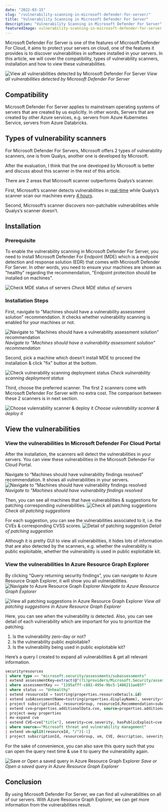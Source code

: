 ```yaml
---
date: "2022-03-15"
slug: "/vulnerability-scanning-in-microsoft-defender-for-server/"
title: "Vulnerability Scanning in Microsoft Defender For Server"
description: "Vulnerability Scanning in Microsoft Defender For Server"
featuredImage: vulnerability-scanning-in-microsoft-defender-for-server.png
---
```

Microsoft Defender For Server is one of the features of Microsoft Defender For Cloud, it aims to protect your servers on cloud, one of the features it provides is to discover vulnerabilities in software installed in your servers. In this article, we will cover the compatibility, types of vulnerability scanners, installation and how to view these vulnerabilities.

![View all vulnerabilities detected by Microsoft Defender For Server](../../images/vulnerability-scanning-in-microsoft-defender-for-server/view-all-vulnerabilities.jpg)
*View all vulnerabilities detected by Microsoft Defender For Server*

## Compatibility
Microsoft Defender For Server applies to mainstream operating systems of servers that are created by us explicitly. 
In other words, Servers that are created by other Azure services, e.g. servers from Azure Kubernetes Service, servers from Azure Databricks.

## Types of vulnerability scanners
For Microsoft Defender For Servers, Microsoft offers 2 types of vulnerability scanners, one is from Qualys, another one is developed by Microsoft.

After the evaluation, I think that the one developed by Microsoft is better and discuss about this scanner in the rest of this article. 

There are 2 areas that Microsoft scanner outperforms Qualys’s scanner.

First, Microsoft’s scanner detects vulnerabilities in [real-time](https://docs.microsoft.com/en-us/microsoft-365/security/defender-endpoint/next-gen-threat-and-vuln-mgt?view=o365-worldwide#:~:text=Discover%20vulnerabilities%20and%20misconfigurations%20in%20real%20time) while Qualys’s scanner scan our machines every [4 hours](https://techcommunity.microsoft.com/t5/microsoft-defender-for-cloud/built-in-vulnerability-assessment-for-vms-in-microsoft-defender/ba-p/1577947#:~:text=Such%20scans%20occur-,every%204%20hours,-and%20are%20performed). 

Second, Microsoft’s scanner discovers non-patchable vulnerabilities while Qualys’s scanner doesn’t.

## Installation

### Prerequisite
To enable the vulnerability scanning in Microsoft Defender For Server, you need to install Microsoft Defender For Endpoint (MDE) which is a endpoint detection and response solution (EDR) that comes with Microsoft Defender For Server. In other words, you need to ensure your machines are shown as "healthy" regarding the recommendation, "Endpoint protection should be installed on machines".

![Check MDE status of servers](../../images/vulnerability-scanning-in-microsoft-defender-for-server/endpoint-protection-should-be-installed-on-machines-recommendation.jpg)
*Check MDE status of servers*

### Installation Steps
First, navigate to "Machines should have a vulnerability assessment solution" recommendation. It checks whether vulnerability scanning is enabled for your machines or not.

![Navigate to "Machines should have a vulnerability assessment solution" recommendation](../../images/vulnerability-scanning-in-microsoft-defender-for-server/navigate-to-machines-should-have-a-vulnerability-assessment-solution-recommendation-page.jpg)
*Navigate to "Machines should have a vulnerability assessment solution" recommendation*

Second, pick a machine which doesn’t install MDE to proceed the installation & click "fix" button at the bottom.

![Check vulnerability scanning deployment status](../../images/vulnerability-scanning-in-microsoft-defender-for-server/machines-should-have-a-vulnerability-assessment-recommendation.jpg)
*Check vulnerability scanning deployment status*


Third, choose the preferred scanner. The first 2 scanners come with Microsoft Defender For Server with no extra cost. The comparison between these 2 scanners is in next section.

![Choose vulenrability scanner & deploy it](../../images/vulnerability-scanning-in-microsoft-defender-for-server/choose-vulnerability-scanner.jpg)
*Choose vulenrability scanner & deploy it*

## View the vulnerabilities

### View the vulnerabilities In Microsoft Defender For Cloud Portal
After the installation, the scanners will detect the vulnerabilities in your servers. You can view these vulnerabilities in the Microsoft Defender For Cloud Portal.

Navigate to “Machines should have vulnerability findings resolved” recommendation. It shows all vulnerabilities in your servers.
![Navigate to "Machines should have vulnerability findings resolved](../../images/vulnerability-scanning-in-microsoft-defender-for-server/navigate-to-machines-should-have-vulnerability-findings-resolved-recommendation-page.jpg)
*Navigate to "Machines should have vulnerability findings resolved*

Then, you can see all machines that have vulnerabilities & suggestions for patching corresponding vulnerabilities.
![Check all patching suggestions](../../images/vulnerability-scanning-in-microsoft-defender-for-server/machines-should-have-vulnerability-findings-resolved-recommendation.jpg)
*Check all patching suggestions*

For each suggestion, you can see the vulnerabilities associated to it, i.e. the CVEs & corresponding CVSS scores.
![Detail of patching suggestion](../../images/vulnerability-scanning-in-microsoft-defender-for-server/detail-of-patching-suggestion.jpg)
*Detail of patching suggestion*

Although it is pretty GUI to view all vulnerabilities, it hides lots of information that are also detected by the scanners, e.g. whether the vulnerability is public exploitable, whether the vulnerability is used in public exploitable kit.

### View the vulnerabilities In Azure Resource Graph Explorer
By clicking “Query returning security findings”, you can navigate to Azure Resource Graph Explorer, it will show you all vulnerabilities.
![Navigate to Azure Resource Graph Explorer](../../images/vulnerability-scanning-in-microsoft-defender-for-server/navigate-to-azure-resource-graph-explorer.jpg)
*Navigate to Azure Resource Graph Explorer*

![View all patching suggestions in Azure Resource Graph Explorer](../../images/vulnerability-scanning-in-microsoft-defender-for-server/all-patching-suggestion-in-azure-resource-graph-explorer.jpg)
*View all patching suggestions in Azure Resource Graph Explorer*

Here, you can see when the vulnerability is detected. Also, you can see detail of each vulnerability which are important for you to prioritize the patching.
1.	Is the vulnerability zero-day or not?
2.	Is the vulnerability public exploitable?
3.	Is the vulnerability being used in public exploitable kit?

Here’s a query I created to expand all vulnerabilities & get all relevant information.

```sql
securityresources 
| where type =~ "microsoft.security/assessments/subassessments"
| extend assessmentKey=extract(@"(?i)providers/Microsoft.Security/assessments/([^/]*)", 1, id), subAssessmentId=tostring(properties.id), parentResourceId= extract("(.+)/providers/Microsoft.Security", 1, id), additionalData=tostring(properties.additionalData), status=tostring(properties.status.code)
| where assessmentKey == "1195afff-c881-495e-9bc5-1486211ae03f"
| where status == "Unhealthy"
| extend resourceId = tostring(properties.resourceDetails.id)
| extend subAssessmentName=tostring(properties.displayName), severity=tostring(properties.status.severity), timeGenerated=tostring(properties.timeGenerated)
| project subscriptionId, resourceGroup, resourceId,Recommendation=subAssessmentName, properties
| extend cve=properties.additionalData.cve, source=properties.additionalData.source
| project-away properties
| mv-expand cve
| extend CVE=cve["title"], severity=cve.severity, hasPublicExploit=cve.hasPublicExploit, isExploitInKit=cve.isExploitInKit, cvssScore=cve.cvssScore, isZeroDay=cve.isZeroDay, description=cve.description
| where source=="Microsoft threat and vulnerability management"
| extend vm=split(resourceId, "/")[-1]
| project subscriptionId, resourceGroup, vm, CVE, description, severity, cvssScore, hasPublicExploit, isExploitInKit, isZeroDay
```

For the sake of convenience, you can also save this query such that you can open the query next time & use it to query the vulnerability again.

![Save or Open a saved query in Azure Resource Graph Explorer](../../images/vulnerability-scanning-in-microsoft-defender-for-server/save-or-open-a-saved-query-in-azure-resource-graph-explorer.jpg)
*Save or Open a saved query in Azure Resource Graph Explorer*

## Conclusion
By using Microsoft Defender For Server, we can find all vulnerabilities on all of our servers. With Azure Resource Graph Explorer, we can get more information from the vulnerabilities result.


